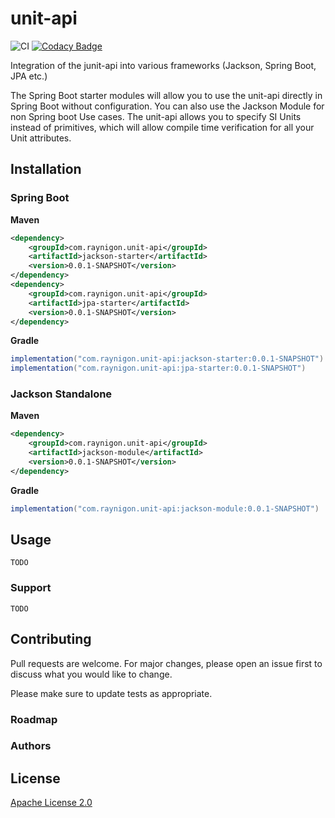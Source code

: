 # unit-api

![CI](https://github.com/raynigon/unit-api/workflows/CI/badge.svg)
[![Codacy Badge](https://api.codacy.com/project/badge/Grade/05af413562694d6ba3b3a923d86da210)](https://app.codacy.com/manual/raynigon/unit-api?utm_source=github.com&utm_medium=referral&utm_content=raynigon/unit-api&utm_campaign=Badge_Grade_Dashboard)

Integration of the junit-api into various frameworks (Jackson, Spring Boot, JPA etc.)

The Spring Boot starter modules will allow you to use the unit-api directly in Spring Boot without configuration.
You can also use the Jackson Module for non Spring boot Use cases.
The unit-api allows you to specify SI Units instead of primitives,
which will allow compile time verification for all your Unit attributes.

## Installation

### Spring Boot
<!-- MODULE_LIST: jackson-starter,jpa-starter -->
**Maven**
```xml
<dependency>
    <groupId>com.raynigon.unit-api</groupId>
    <artifactId>jackson-starter</artifactId>
    <version>0.0.1-SNAPSHOT</version>
</dependency>
<dependency>
    <groupId>com.raynigon.unit-api</groupId>
    <artifactId>jpa-starter</artifactId>
    <version>0.0.1-SNAPSHOT</version>
</dependency>
```

**Gradle**
```groovy
implementation("com.raynigon.unit-api:jackson-starter:0.0.1-SNAPSHOT")
implementation("com.raynigon.unit-api:jpa-starter:0.0.1-SNAPSHOT")
```
<!-- END_MODULE_LIST -->

### Jackson Standalone
<!-- MODULE_LIST: jackson-module -->
**Maven**
```xml
<dependency>
    <groupId>com.raynigon.unit-api</groupId>
    <artifactId>jackson-module</artifactId>
    <version>0.0.1-SNAPSHOT</version>
</dependency>
```

**Gradle**
```groovy
implementation("com.raynigon.unit-api:jackson-module:0.0.1-SNAPSHOT")
```
<!-- END_MODULE_LIST -->

## Usage

`TODO`

### Support

`TODO`

## Contributing
Pull requests are welcome. For major changes, please open an issue first to discuss what you would like to change.

Please make sure to update tests as appropriate.

### Roadmap

### Authors

## License
[Apache License 2.0](LICENSE)
